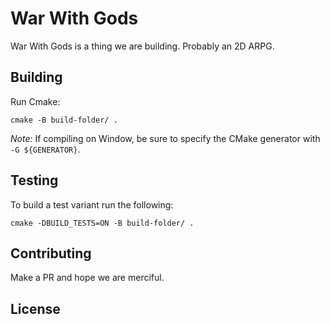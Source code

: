 # War With Gods

War With Gods is a thing we are building. Probably an 2D ARPG.

## Building

Run Cmake:

```
cmake -B build-folder/ .
```

*Note:* If compiling on Window, be sure to specify the CMake generator with `-G ${GENERATOR}`.

## Testing

To build a test variant run the following:

```
cmake -DBUILD_TESTS=ON -B build-folder/ .
```

## Contributing

Make a PR and hope we are merciful.

## License
